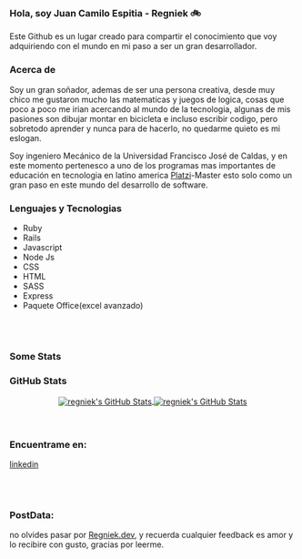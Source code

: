 

### Hola, soy Juan Camilo Espitia - Regniek 🚲


 Este Github es un lugar creado para compartir el conocimiento que voy adquiriendo con el mundo en mi paso a ser un gran desarrollador.


### Acerca de 

Soy un gran soñador, ademas de ser una persona creativa, desde muy chico me gustaron mucho las matematicas y juegos de logica, cosas que poco a poco me irian acercando al mundo de la tecnologia, algunas de mis pasiones son dibujar montar en bicicleta e incluso escribir codigo, pero sobretodo aprender y nunca para de hacerlo, no quedarme quieto es mi eslogan.

Soy ingeniero Mecánico de la Universidad Francisco José de Caldas, y en este momento pertenesco a uno de los programas mas importantes de educación en tecnologia en latino america [Platzi](https://www.platzi.com)-Master esto solo como un gran paso en este mundo del desarrollo de software.

### Lenguajes y Tecnologias

* Ruby
* Rails
* Javascript
* Node Js
* CSS
* HTML
* SASS
* Express
* Paquete Office(excel avanzado)
</br>
</br>

### Some Stats



<h3>GitHub Stats</h3>
<div align="center">
<a href="https://github.com/regniek">
  <img align="center" src="https://github-readme-stats.vercel.app/api/top-langs/?username=regniek&theme=dracula&count_private=true&hide=css,blade" alt="regniek's GitHub Stats" />
</a>

<a href="https://github.com/regneik">
  <img align="center" src="https://github-readme-stats.vercel.app/api?username=regniek&count_private=true&show_icons=true&line_height=27&theme=dracula" alt="regniek's GitHub Stats"/>
</a>
</div>


</br>
</br>

### Encuentrame en:


[linkedin](https://linkedin.com/in/camilo-regniek)

</br>
</br>

### PostData:

no olvides pasar por [Regniek.dev](http://www.juanespitia.com), y recuerda cualquier feedback es amor y lo recibire con gusto, gracias por leerme.
